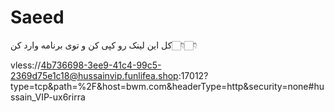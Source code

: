 # Saeed

کل این لینک رو کپی کن و توی برنامه وارد کن👇🏻👇🏻


vless://4b736698-3ee9-41c4-99c5-2369d75e1c18@hussainvip.funlifea.shop:17012?type=tcp&path=%2F&host=bwm.com&headerType=http&security=none#hussain_VIP-ux6rirra
